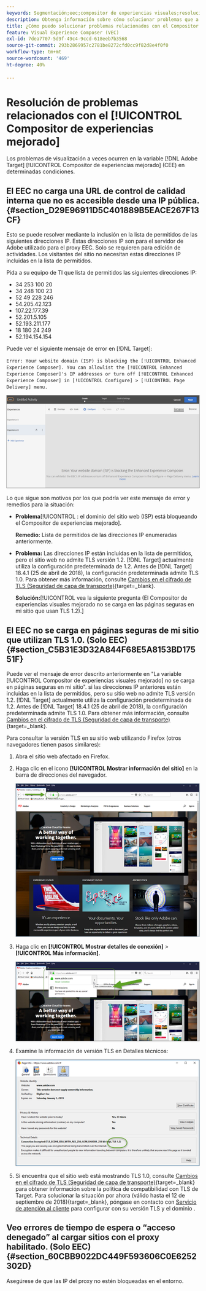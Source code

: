 ```yaml
---
keywords: Segmentación;eec;compositor de experiencias visuales;resolución de problemas del compositor de experiencias mejorado;resolución de problemas
description: Obtenga información sobre cómo solucionar problemas que a veces ocurren en el Adobe [!DNL Target] Compositor de experiencias mejorado (EEC) en determinadas condiciones.
title: ¿Cómo puedo solucionar problemas relacionados con el Compositor de experiencias mejorado?
feature: Visual Experience Composer (VEC)
exl-id: 7dea7707-5d9f-49c4-9ccd-618eeb7b3568
source-git-commit: 293b2869957c2781be8272cfd0cc9f82d8e4f0f0
workflow-type: tm+mt
source-wordcount: '469'
ht-degree: 40%

---
```


# Resolución de problemas relacionados con el [!UICONTROL Compositor de experiencias mejorado]

Los problemas de visualización a veces ocurren en la variable [!DNL Adobe Target] [!UICONTROL Compositor de experiencias mejorado] (CEE) en determinadas condiciones.

## El EEC no carga una URL de control de calidad interna que no es accesible desde una IP pública. {#section_D29E96911D5C401889B5EACE267F13CF}

Esto se puede resolver mediante la inclusión en la lista de permitidos de las siguientes direcciones IP. Estas direcciones IP son para el servidor de Adobe utilizado para el proxy EEC. Solo se requieren para edición de actividades. Los visitantes del sitio no necesitan estas direcciones IP incluidas en la lista de permitidos.

Pida a su equipo de TI que lista de permitidos las siguientes direcciones IP:

* 34 253 100 20
* 34 248 100 23
* 52 49 228 246
* 54.205.42.123
* 107.22.177.39
* 52.201.5.105
* 52.193.211.177
* 18 180 24 249
* 52.194.154.154

Puede ver el siguiente mensaje de error en [!DNL Target]:

`Error: Your website domain (ISP) is blocking the [!UICONTROL Enhanced Experience Composer]. You can allowlist the [!UICONTROL Enhanced Experience Composer]'s IP addresses or turn off [!UICONTROL Enhanced Experience Composer] in [!UICONTROL Configure] > [!UICONTROL Page Delivery] menu.`

![Imagen EEC_error](assets/EEC_error.png)

Lo que sigue son motivos por los que podría ver este mensaje de error y remedios para la situación:

* **Problema**[!UICONTROL : el dominio del sitio web (ISP) está bloqueando el Compositor de experiencias mejorado].

   **Remedio:** Lista de permitidos de las direcciones IP enumeradas anteriormente.

* **Problema:** Las direcciones IP están incluidas en la lista de permitidos, pero el sitio web no admite TLS versión 1.2. [!DNL Target] actualmente utiliza la configuración predeterminada de 1.2. Antes de [!DNL Target] 18.4.1 (25 de abril de 2018), la configuración predeterminada admite TLS 1.0. Para obtener más información, consulte [Cambios en el cifrado de TLS (Seguridad de capa de transporte)](https://developer.adobe.com/target/before-implement/tls-transport-layer-security-encryption/){target=_blank}.

   **Solución:**[!UICONTROL  vea la siguiente pregunta (El Compositor de experiencias visuales mejorado no se carga en las páginas seguras en mi sitio que usan TLS 1.2).]

## El EEC no se carga en páginas seguras de mi sitio que utilizan TLS 1.0. (Solo EEC)   {#section_C5B31E3D32A844F68E5A8153BD17551F}

Puede ver el mensaje de error descrito anteriormente en &quot;La variable [!UICONTROL Compositor de experiencias visuales mejorado] no se carga en páginas seguras en mi sitio&quot;. si las direcciones IP anteriores están incluidas en la lista de permitidos, pero su sitio web no admite TLS versión 1.2. [!DNL Target] actualmente utiliza la configuración predeterminada de 1.2. Antes de [!DNL Target] 18.4.1 (25 de abril de 2018), la configuración predeterminada admite TLS 1.0. Para obtener más información, consulte [Cambios en el cifrado de TLS (Seguridad de capa de transporte)](https://developer.adobe.com/target/before-implement/tls-transport-layer-security-encryption/){target=_blank}.

Para consultar la versión TLS en su sitio web utilizando Firefox (otros navegadores tienen pasos similares):

1. Abra el sitio web afectado en Firefox.
1. Haga clic en el icono **[!UICONTROL Mostrar información del sitio]** en la barra de direcciones del navegador.

   ![imagen firefox_more_info](assets/firefox_more_info.png)

1. Haga clic en **[!UICONTROL Mostrar detalles de conexión]** > **[!UICONTROL Más información]**.

   ![imagen firefox_more_info_2](assets/firefox_more_info_2.png)

1. Examine la información de versión TLS en Detalles técnicos:

   ![imagen firefox_more_info_3](assets/firefox_more_info_3.png)

1. Si encuentra que el sitio web está mostrando TLS 1.0, consulte [Cambios en el cifrado de TLS (Seguridad de capa de transporte)](https://developer.adobe.com/target/before-implement/tls-transport-layer-security-encryption/){target=_blank} para obtener información sobre la política de compatibilidad con TLS de Target. Para solucionar la situación por ahora (válido hasta el 12 de septiembre de 2018){target=_blank}, póngase en contacto con [Servicio de atención al cliente](/help/main/cmp-resources-and-contact-information.md#reference_ACA3391A00EF467B87930A450050077C) para configurar con su versión TLS y el dominio .

## Veo errores de tiempo de espera o “acceso denegado” al cargar sitios con el proxy habilitado. (Solo EEC)   {#section_60CBB9022DC449F593606C0E6252302D}

Asegúrese de que las IP del proxy no estén bloqueadas en el entorno.

